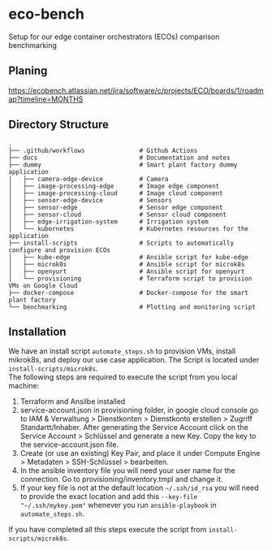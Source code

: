 # eco-bench
Setup for our edge container orchestrators (ECOs) comparison benchmarking


## Planing
https://ecobench.atlassian.net/jira/software/c/projects/ECO/boards/1/roadmap?timeline=MONTHS

## Directory Structure
```
.
├── .github/workflows               # Github Actions
├── docs                            # Documentation and notes
├── dummy                           # Smart plant factory dummy application
│   ├── camera-edge-device          # Camera
│   ├── image-processing-edge       # Image edge component
│   ├── image-processing-cloud      # Image cloud component
│   ├── sensor-edge-device          # Sensors
│   ├── sensor-edge                 # Sensor edge component
│   ├── sensor-cloud                # Sensor cloud component
│   ├── edge-irrigation-system      # Irrigation system
│   └── kubernetes                  # Kubernetes resources for the application
├── install-scripts                 # Scripts to automatically configure and provision ECOs
│   ├── kube-edge                   # Ansible script for kube-edge
│   ├── microk8s                    # Ansible script for microk8s
│   ├── openyurt                    # Ansible script for openyurt
│   └── provisioning                # Terraform script to provision VMs on Google Cloud
├── docker-compose                  # Docker-compose for the smart plant factory
└── benchmarking                    # Plotting and monitoring script
```
## Installation
We have an install script `automate_steps.sh` to provision VMs, install mikrok8s, and deploy our use case application. The Script is located under `install-scripts/microk8s`.  
The following steps are required to execute the script from you local machine:
1. Terraform and Ansilbe installed
2. service-account.json in provisioning folder, in google cloud console go to IAM & Verwaltung > Dienstkonten > Dienstkonto erstellen  > Zugriff Standartt/Inhaber. After generating the Service Account click on the Service Account > Schlüssel and generate a new Key. Copy the key to the service-account.json file.
3. Create (or use an existing) Key Pair, and place it under Compute Engine > Metadaten > SSH-Schlüssel > bearbeiten. 
4. In the ansible inventory file you will need your user name for the connection. Go to provisioning/inventory.tmpl and change it. 
5. If your key file is not at the default location `~/.ssh/id_rsa` you will need to provide the exact location and add this `--key-file "~/.ssh/mykey.pem"` whenever you run `ansible-playbook` in `automate_steps.sh`.  

If you have completed all this steps execute the script from `install-scripts/microk8s`.
